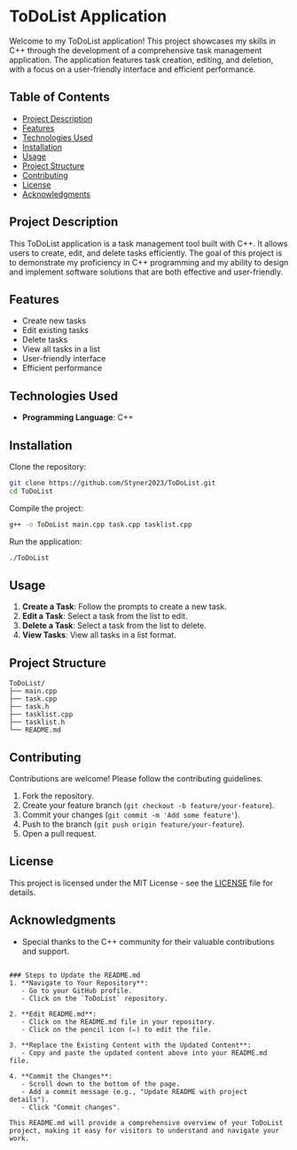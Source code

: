 # ToDoList Application

Welcome to my ToDoList application! This project showcases my skills in C++ through the development of a comprehensive task management application. The application features task creation, editing, and deletion, with a focus on a user-friendly interface and efficient performance.

## Table of Contents
- [Project Description](#project-description)
- [Features](#features)
- [Technologies Used](#technologies-used)
- [Installation](#installation)
- [Usage](#usage)
- [Project Structure](#project-structure)
- [Contributing](#contributing)
- [License](#license)
- [Acknowledgments](#acknowledgments)

## Project Description
This ToDoList application is a task management tool built with C++. It allows users to create, edit, and delete tasks efficiently. The goal of this project is to demonstrate my proficiency in C++ programming and my ability to design and implement software solutions that are both effective and user-friendly.

## Features
- Create new tasks
- Edit existing tasks
- Delete tasks
- View all tasks in a list
- User-friendly interface
- Efficient performance

## Technologies Used
- **Programming Language**: C++

## Installation

Clone the repository:
```bash
git clone https://github.com/Styner2023/ToDoList.git
cd ToDoList
```

Compile the project:
```bash
g++ -o ToDoList main.cpp task.cpp tasklist.cpp
```

Run the application:
```bash
./ToDoList
```

## Usage

1. **Create a Task**: Follow the prompts to create a new task.
2. **Edit a Task**: Select a task from the list to edit.
3. **Delete a Task**: Select a task from the list to delete.
4. **View Tasks**: View all tasks in a list format.

## Project Structure
```
ToDoList/
├── main.cpp
├── task.cpp
├── task.h
├── tasklist.cpp
├── tasklist.h
└── README.md
```

## Contributing

Contributions are welcome! Please follow the contributing guidelines.

1. Fork the repository.
2. Create your feature branch (`git checkout -b feature/your-feature`).
3. Commit your changes (`git commit -m 'Add some feature'`).
4. Push to the branch (`git push origin feature/your-feature`).
5. Open a pull request.

## License

This project is licensed under the MIT License - see the [LICENSE](LICENSE) file for details.

## Acknowledgments
- Special thanks to the C++ community for their valuable contributions and support.
```

### Steps to Update the README.md
1. **Navigate to Your Repository**:
   - Go to your GitHub profile.
   - Click on the `ToDoList` repository.

2. **Edit README.md**:
   - Click on the README.md file in your repository.
   - Click on the pencil icon (✏️) to edit the file.

3. **Replace the Existing Content with the Updated Content**:
   - Copy and paste the updated content above into your README.md file.

4. **Commit the Changes**:
   - Scroll down to the bottom of the page.
   - Add a commit message (e.g., "Update README with project details").
   - Click "Commit changes".

This README.md will provide a comprehensive overview of your ToDoList project, making it easy for visitors to understand and navigate your work.
